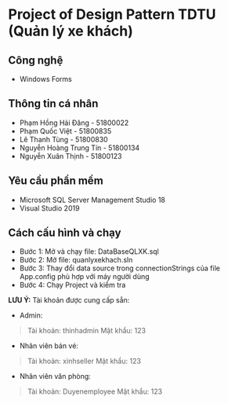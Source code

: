 # Project of Design Pattern TDTU (Quản lý xe khách)

## Công nghệ
- Windows Forms

## Thông tin cá nhân
- Phạm Hồng Hải Đăng - 51800022
- Phạm Quốc Việt - 51800835
- Lê Thanh Tùng - 51800830
- Nguyễn Hoàng Trung Tín - 51800134
- Nguyễn Xuân Thịnh - 51800123

## Yêu cầu phần mềm
- Microsoft SQL Server Management Studio 18
- Visual Studio 2019

## Cách cấu hình và chạy
- Bước 1: Mở và chạy file: DataBaseQLXK.sql
- Bước 2: Mở file: quanlyxekhach.sln
- Bước 3: Thay đổi data source trong connectionStrings của file App.config phù hợp với máy người dùng
- Bước 4: Chạy Project và kiểm tra

**LƯU Ý:** Tài khoản được cung cấp sẳn:

- Admin:
> Tài khoản: thinhadmin
> Mật khẩu: 123

- Nhân viên bán vé:
> Tài khoản: xinhseller
> Mật khẩu: 123

- Nhân viên văn phòng:
> Tài khoản: Duyenemployee
> Mật khẩu: 123
